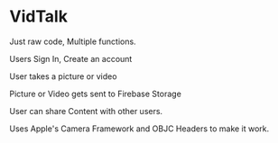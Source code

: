 # VidTalk

Just raw code, Multiple functions. 

Users Sign In, Create an account

User takes a picture or video

Picture or Video gets sent to Firebase Storage

User can share Content with other users. 


Uses Apple's Camera Framework and OBJC Headers to make it work.
